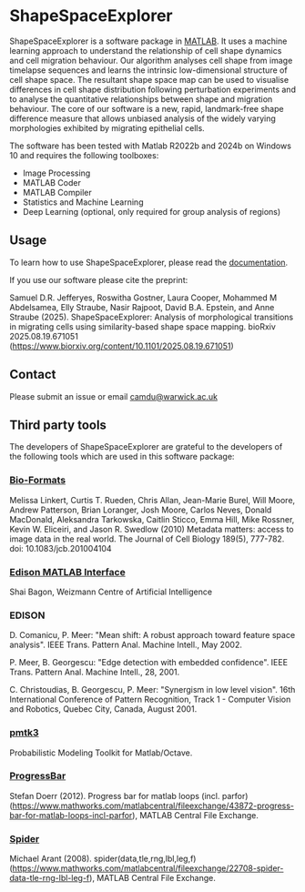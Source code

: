 # ShapeSpaceExplorer

ShapeSpaceExplorer is a software package in [MATLAB](https://uk.mathworks.com/products/matlab.html). It uses a machine learning approach to understand the relationship of cell shape dynamics and cell migration behaviour. Our algorithm analyses cell shape from image timelapse sequences and learns the intrinsic low-dimensional structure of cell shape space. The resultant shape space map can be used to visualise differences in cell shape distribution following perturbation experiments and to analyse the quantitative relationships between shape and migration behaviour. The core of our software is a new, rapid, landmark-free shape difference measure that allows unbiased analysis of the widely varying morphologies exhibited by migrating epithelial cells. 

The software has been tested with Matlab R2022b and 2024b on Windows 10 and requires the following toolboxes:
- Image Processing
- MATLAB Coder
- MATLAB Compiler
- Statistics and Machine Learning
- Deep Learning (optional, only required for group analysis of regions)

## Usage
To learn how to use ShapeSpaceExplorer, please read the [documentation](https://cmcb-warwick.github.io/ShapeSpaceExplorer/).

If you use our software please cite the preprint:

Samuel D.R. Jefferyes, Roswitha Gostner, Laura Cooper, Mohammed M Abdelsamea, Elly Straube, Nasir Rajpoot, David B.A. Epstein, and Anne Straube (2025).
ShapeSpaceExplorer: Analysis of morphological transitions in migrating cells using similarity-based shape space mapping. bioRxiv 2025.08.19.671051
(https://www.biorxiv.org/content/10.1101/2025.08.19.671051)

## Contact
Please submit an issue or email camdu@warwick.ac.uk

## Third party tools

The developers of ShapeSpaceExplorer are grateful to the developers of the following tools which are used in this software package:

### [Bio-Formats](https://www.openmicroscopy.org/bio-formats/downloads/)
Melissa Linkert, Curtis T. Rueden, Chris Allan, Jean-Marie Burel, Will Moore, Andrew Patterson, Brian Loranger, Josh Moore, Carlos Neves, Donald MacDonald, Aleksandra Tarkowska, Caitlin Sticco, Emma Hill, Mike Rossner, Kevin W. Eliceiri, and Jason R. Swedlow (2010) Metadata matters: access to image data in the real world. The Journal of Cell Biology 189(5), 777-782. doi: 10.1083/jcb.201004104

### [Edison MATLAB Interface](https://www.weizmann.ac.il/math/bagon/research-activities)
Shai Bagon, Weizmann Centre of Artificial Intelligence

### EDISON
D. Comanicu, P. Meer: "Mean shift: A robust approach toward feature space analysis". IEEE Trans. Pattern Anal. Machine Intell., May 2002.

P. Meer, B. Georgescu: "Edge detection with embedded confidence". IEEE Trans. Pattern Anal. Machine Intell., 28, 2001.

C. Christoudias, B. Georgescu, P. Meer: "Synergism in low level vision". 16th International Conference of Pattern Recognition, Track 1 - Computer Vision and Robotics, Quebec City, Canada, August 2001.

### [pmtk3](https://github.com/probml/pmtk3)
Probabilistic Modeling Toolkit for Matlab/Octave.

### [ProgressBar](https://uk.mathworks.com/matlabcentral/fileexchange/43872-progress-bar-for-matlab-loops-incl-parfor)
Stefan Doerr (2012). Progress bar for matlab loops (incl. parfor) (https://www.mathworks.com/matlabcentral/fileexchange/43872-progress-bar-for-matlab-loops-incl-parfor), MATLAB Central File Exchange.

### [Spider](https://uk.mathworks.com/matlabcentral/fileexchange/22708-spider-data-tle-rng-lbl-leg-f)
Michael Arant (2008). spider(data,tle,rng,lbl,leg,f) (https://www.mathworks.com/matlabcentral/fileexchange/22708-spider-data-tle-rng-lbl-leg-f), MATLAB Central File Exchange.







